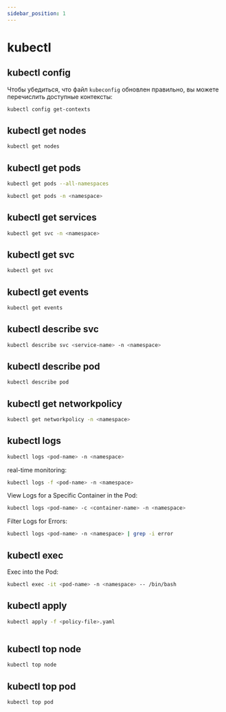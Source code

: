 ```yaml
---
sidebar_position: 1
---
```


# kubectl

## kubectl config
Чтобы убедиться, что файл `kubeconfig` обновлен правильно, вы можете перечислить доступные контексты:
```bash
kubectl config get-contexts
```
## kubectl get nodes
```bash
kubectl get nodes
```
## kubectl get pods
```bash
kubectl get pods --all-namespaces
```
```bash
kubectl get pods -n <namespace>
```
## kubectl get services
```bash
kubectl get svc -n <namespace>
```
## kubectl get svc
```bash
kubectl get svc
```
## kubectl get events
```bash
kubectl get events
```

## kubectl describe svc
```bash
kubectl describe svc <service-name> -n <namespace>
```
## kubectl describe pod
```bash
kubectl describe pod
```

## kubectl get networkpolicy
```bash
kubectl get networkpolicy -n <namespace>
```
## kubectl logs
```bash
kubectl logs <pod-name> -n <namespace>
```
real-time monitoring:
```bash
kubectl logs -f <pod-name> -n <namespace>
```
View Logs for a Specific Container in the Pod:
```bash
kubectl logs <pod-name> -c <container-name> -n <namespace>
```
Filter Logs for Errors:
```bash
kubectl logs <pod-name> -n <namespace> | grep -i error
```
## kubectl exec
Exec into the Pod:
```bash
kubectl exec -it <pod-name> -n <namespace> -- /bin/bash
```
## kubectl apply
```bash
kubectl apply -f <policy-file>.yaml
```
```bash

```
## kubectl top node
```bash
kubectl top node
```

## kubectl top pod
```bash
kubectl top pod
```